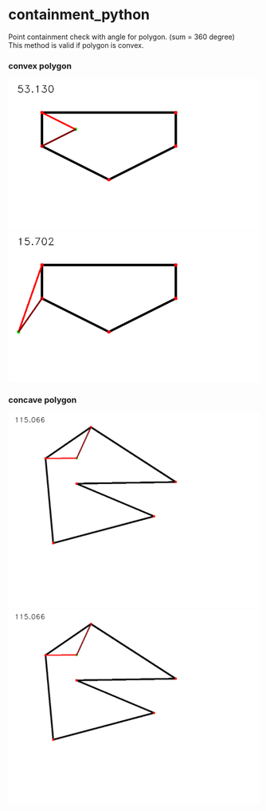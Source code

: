 # containment_python
Point containment check with angle for polygon. (sum = 360 degree)   
This method is valid if polygon is convex.

### convex polygon
![](./readme_imgs/in5.gif)
![](./readme_imgs/out5.gif)

### concave polygon
![](./readme_imgs/in6.gif)
![](./readme_imgs/in6.gif)